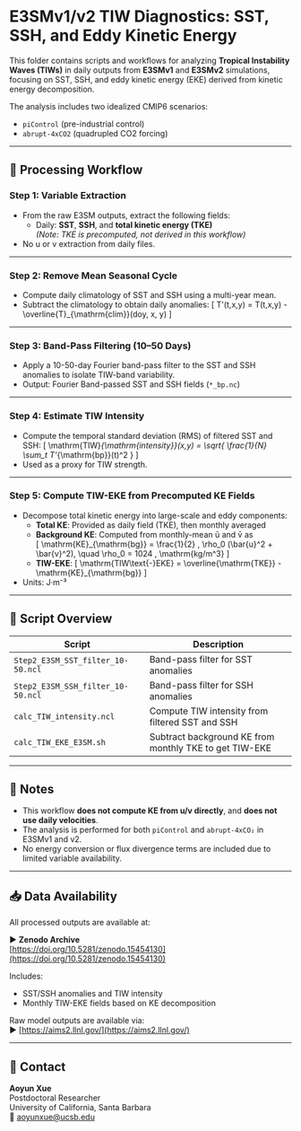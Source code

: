 # E3SMv1/v2 TIW Diagnostics: SST, SSH, and Eddy Kinetic Energy

This folder contains scripts and workflows for analyzing **Tropical Instability Waves (TIWs)** in daily outputs from **E3SMv1** and **E3SMv2** simulations, focusing on SST, SSH, and eddy kinetic energy (EKE) derived from kinetic energy decomposition.

The analysis includes two idealized CMIP6 scenarios:
- `piControl` (pre-industrial control)
- `abrupt-4xCO2` (quadrupled CO2 forcing)

---

## 🔁 Processing Workflow

### Step 1: Variable Extraction
- From the raw E3SM outputs, extract the following fields:
  - Daily: **SST**, **SSH**, and **total kinetic energy (TKE)**  
    *(Note: TKE is precomputed, not derived in this workflow)*  
- No u or v extraction from daily files.

---

### Step 2: Remove Mean Seasonal Cycle
- Compute daily climatology of SST and SSH using a multi-year mean.
- Subtract the climatology to obtain daily anomalies:
  \[
  T'(t,x,y) = T(t,x,y) - \overline{T}_{\mathrm{clim}}(doy, x, y)
  \]

---

### Step 3: Band-Pass Filtering (10–50 Days)
- Apply a 10-50-day Fourier band-pass filter to the SST and SSH anomalies to isolate TIW-band variability.
- Output: Fourier Band-passed SST and SSH fields (`*_bp.nc`)

---

### Step 4: Estimate TIW Intensity
- Compute the temporal standard deviation (RMS) of filtered SST and SSH:
  \[
  \mathrm{TIW}_{\mathrm{intensity}}(x,y) = \sqrt{ \frac{1}{N} \sum_t T'_{\mathrm{bp}}(t)^2 }
  \]
- Used as a proxy for TIW strength.

---

### Step 5: Compute TIW-EKE from Precomputed KE Fields
- Decompose total kinetic energy into large-scale and eddy components:
  - **Total KE**: Provided as daily field (TKE), then monthly averaged
  - **Background KE**: Computed from monthly-mean ū and v̄ as  
    \[
    \mathrm{KE}_{\mathrm{bg}} = \frac{1}{2} \, \rho_0 (\bar{u}^2 + \bar{v}^2), \quad \rho_0 = 1024 \, \mathrm{kg/m^3}
    \]
  - **TIW-EKE**:
    \[
    \mathrm{TIW\text{-}EKE} = \overline{\mathrm{TKE}} - \mathrm{KE}_{\mathrm{bg}}
    \]
- Units: J·m⁻³

---

## 📂 Script Overview

| Script | Description |
|--------|-------------|
| `Step2_E3SM_SST_filter_10-50.ncl` | Band-pass filter for SST anomalies |
| `Step2_E3SM_SSH_filter_10-50.ncl` | Band-pass filter for SSH anomalies |
| `calc_TIW_intensity.ncl` | Compute TIW intensity from filtered SST and SSH |
| `calc_TIW_EKE_E3SM.sh` | Subtract background KE from monthly TKE to get TIW-EKE |

---

## 📌 Notes

- This workflow **does not compute KE from u/v directly**, and **does not use daily velocities**.
- The analysis is performed for both `piControl` and `abrupt-4xCO₂` in E3SMv1 and v2.
- No energy conversion or flux divergence terms are included due to limited variable availability.

---

## 📥 Data Availability

All processed outputs are available at:

▶ **Zenodo Archive**  
[https://doi.org/10.5281/zenodo.15454130](https://doi.org/10.5281/zenodo.15454130)

Includes:
- SST/SSH anomalies and TIW intensity
- Monthly TIW-EKE fields based on KE decomposition

Raw model outputs are available via:  
▶ [https://aims2.llnl.gov/](https://aims2.llnl.gov/)

---

## 📧 Contact

**Aoyun Xue**  
Postdoctoral Researcher  
University of California, Santa Barbara  
📧 aoyunxue@ucsb.edu
